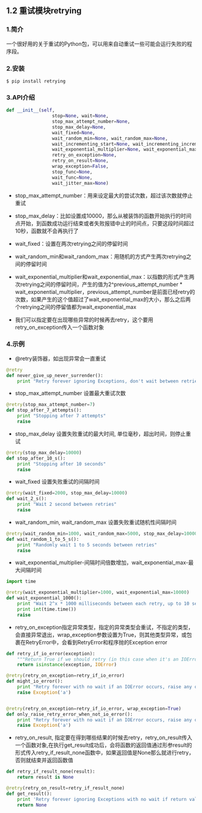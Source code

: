## 1.2 重试模块retrying



### 1.简介

一个很好用的关于重试的Python包，可以用来自动重试一些可能会运行失败的程序段。



### 2.安装

```shell
$ pip install retrying
```



### 3.API介绍

```python
def __init__(self,
                 stop=None, wait=None,
                 stop_max_attempt_number=None,
                 stop_max_delay=None,
                 wait_fixed=None,
                 wait_random_min=None, wait_random_max=None,
                 wait_incrementing_start=None, wait_incrementing_increment=None,
                 wait_exponential_multiplier=None, wait_exponential_max=None,
                 retry_on_exception=None,
                 retry_on_result=None,
                 wrap_exception=False,
                 stop_func=None,
                 wait_func=None,
                 wait_jitter_max=None)
```

- stop_max_attempt_number：用来设定最大的尝试次数，超过该次数就停止重试

- stop_max_delay：比如设置成10000，那么从被装饰的函数开始执行的时间点开始，到函数成功运行结束或者失败报错中止的时间点，只要这段时间超过10秒，函数就不会再执行了

- wait_fixed：设置在两次retrying之间的停留时间

- wait_random_min和wait_random_max：用随机的方式产生两次retrying之间的停留时间

- wait_exponential_multiplier和wait_exponential_max：以指数的形式产生两次retrying之间的停留时间，产生的值为2^previous_attempt_number * wait_exponential_multiplier，previous_attempt_number是前面已经retry的次数，如果产生的这个值超过了wait_exponential_max的大小，那么之后两个retrying之间的停留值都为wait_exponential_max

- 我们可以指定要在出现哪些异常的时候再去retry，这个要用retry_on_exception传入一个函数对象



### 4.示例

- @retry装饰器，如出现异常会一直重试

```python
@retry
def never_give_up_never_surrender():
    print "Retry forever ignoring Exceptions, don't wait between retries"
```

- stop_max_attempt_number 设置最大重试次数

```python
@retry(stop_max_attempt_number=7)
def stop_after_7_attempts():
    print "Stopping after 7 attempts"
    raise
```

- stop_max_delay 设置失败重试的最大时间, 单位毫秒，超出时间，则停止重试

```python
@retry(stop_max_delay=10000)
def stop_after_10_s():
    print "Stopping after 10 seconds"
    raise
```

- wait_fixed 设置失败重试的间隔时间

```python
@retry(wait_fixed=2000, stop_max_delay=10000)
def wait_2_s():
    print "Wait 2 second between retries"
    raise
```

- wait_random_min, wait_random_max 设置失败重试随机性间隔时间

```python
@retry(wait_random_min=1000, wait_random_max=5000, stop_max_delay=10000)
def wait_random_1_to_5_s():
    print "Randomly wait 1 to 5 seconds between retries"
    raise
```

- wait_exponential_multiplier-间隔时间倍数增加，wait_exponential_max-最大间隔时间

```python
import time

@retry(wait_exponential_multiplier=1000, wait_exponential_max=10000)
def wait_exponential_1000():
    print "Wait 2^x * 1000 milliseconds between each retry, up to 10 seconds, then 10 seconds afterwards"
    print int(time.time())
    raise
```

- retry_on_exception指定异常类型，指定的异常类型会重试，不指定的类型，会直接异常退出，wrap_exception参数设置为True，则其他类型异常，或包裹在RetryError中，会看到RetryError和程序抛的Exception error

```python
def retry_if_io_error(exception):
    """Return True if we should retry (in this case when it's an IOError), False otherwise"""
    return isinstance(exception, IOError)

@retry(retry_on_exception=retry_if_io_error)
def might_io_error():
    print "Retry forever with no wait if an IOError occurs, raise any other errors"
    raise Exception('a')


@retry(retry_on_exception=retry_if_io_error, wrap_exception=True)
def only_raise_retry_error_when_not_io_error():
    print "Retry forever with no wait if an IOError occurs, raise any other errors wrapped in RetryError"
    raise Exception('a')
```

- retry_on_result, 指定要在得到哪些结果的时候去retry，retry_on_result传入一个函数对象,在执行get_result成功后，会将函数的返回值通过形参result的形式传入retry_if_result_none函数中，如果返回值是None那么就进行retry，否则就结束并返回函数值

```python
def retry_if_result_none(result):
    return result is None

@retry(retry_on_result=retry_if_result_none)
def get_result():
    print 'Retry forever ignoring Exceptions with no wait if return value is None'
    return None
```

